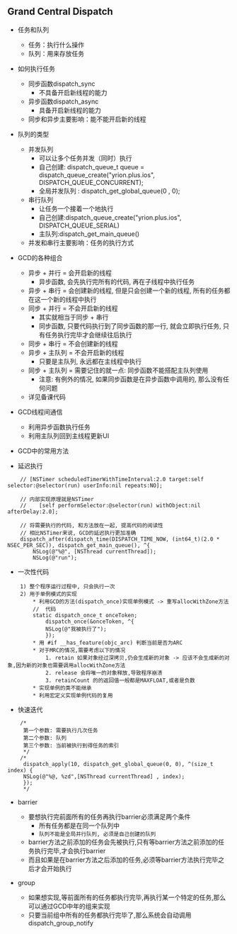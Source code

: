 ## Grand Central Dispatch

- 任务和队列
    + 任务：执行什么操作
    + 队列：用来存放任务

- 如何执行任务
    + 同步函数dispatch_sync
        * 不具备开启新线程的能力
    + 异步函数dispatch_async
        * 具备开启新线程的能力
    + 同步和异步主要影响：能不能开启新的线程

- 队列的类型
    + 并发队列
        * 可以让多个任务并发（同时）执行
        * 自己创建: dispatch_queue_t queue = dispatch_queue_create("yrion.plus.ios", DISPATCH_QUEUE_CONCURRENT);
        * 全局并发队列 : dispatch_get_global_queue(0 , 0);
    + 串行队列
        * 让任务一个接着一个地执行
        * 自己创建:dispatch_queue_create("yrion.plus.ios", DISPATCH_QUEUE_SERIAL)
        * 主队列:dispatch_get_main_queue()
    + 并发和串行主要影响：任务的执行方式

- GCD的各种组合
    + 异步 +  并行 = 会开启新的线程
        * 异步函数, 会先执行完所有的代码, 再在子线程中执行任务
    + 异步 + 串行 = 会创建新的线程, 但是只会创建一个新的线程, 所有的任务都在这一个新的线程中执行
    + 同步 + 并行 = 不会开启新的线程
        * 其实就相当于同步 + 串行
        * 同步函数, 只要代码执行到了同步函数的那一行, 就会立即执行任务, 只有任务执行完毕才会继续往后执行
    + 同步 + 串行 = 不会创建新的线程
    + 异步 + 主队列 = 不会开启新的线程
        * 只要是主队列, 永远都在主线程中执行
    + 同步 + 主队列 = 需要记住的就一点: 同步函数不能搭配主队列使用
        * 注意: 有例外的情况, 如果同步函数是在异步函数中调用的, 那么没有任何问题
    + 详见备课代码


- GCD线程间通信
    + 利用异步函数执行任务
    + 利用主队列回到主线程更新UI


- GCD中的常用方法
- 延迟执行

```
	// [NSTimer scheduledTimerWithTimeInterval:2.0 target:self selector:@selector(run) userInfo:nil repeats:NO];

    // 内部实现原理就是NSTimer
    //    [self performSelector:@selector(run) withObject:nil afterDelay:2.0];

    // 将需要执行的代码, 和方法放在一起, 提高代码的阅读性
    // 相比NSTimer来说, GCD的延迟执行更加准确
    dispatch_after(dispatch_time(DISPATCH_TIME_NOW, (int64_t)(2.0 * NSEC_PER_SEC)), dispatch_get_main_queue(), ^{
        NSLog(@"%@", [NSThread currentThread]);
        NSLog(@"run");

```

- 一次性代码 

```
    1) 整个程序运行过程中, 只会执行一次
    2) 用于单例模式的实现
    	* 利用GCD的方法(dispatch_once)实现单例模式 -> 重写allocWithZone方法
    	//	代码
		static dispatch_once_t onceToken;
		    dispatch_once(&onceToken, ^{
		    NSLog(@"我被执行了");
		    });
    	* 用 #if __has_feature(objc_arc) 判断当前是否为ARC
 		* 对于MRC的情况,需要考虑以下的情况
    		1. retain 如果对象经过深拷贝,仍会生成新的对象 -> 应该不会生成新的对象,因为新的对象也需要调用allocWithZone方法
    		2. release 会将唯一的对象释放,导致程序崩溃
    		3. retainCount 的的返回值一般都是MAXFLOAT,或者是负数
    	* 实现单例的类不能继承
    	* 利用宏定义实现单例代码的复用
```

- 快速迭代

```
	/*
     第一个参数: 需要执行几次任务
     第二个参数: 队列
     第三个参数: 当前被执行到得任务的索引
     */
    /*
     dispatch_apply(10, dispatch_get_global_queue(0, 0), ^(size_t index) {
     NSLog(@"%@, %zd",[NSThread currentThread] , index);
     });
     */
```

- barrier
    - 要想执行完前面所有的任务再执行barrier必须满足两个条件
        * 所有任务都是在同一个队列中
        * `队列不能是全局并行队列, 必须是自己创建的队列`
    - barrier方法之前添加的任务会先被执行,只有等barrier方法之前添加的任务执行完毕,才会执行barrier
    - 而且如果是在barrier方法之后添加的任务,必须等barrier方法执行完毕之后才会开始执行

- group
    - 如果想实现,等前面所有的任务都执行完毕,再执行某一个特定的任务,那么可以通过GCD中年的组来实现
    - 只要当前组中所有的任务都执行完毕了,那么系统会自动调用dispatch_group_notify
